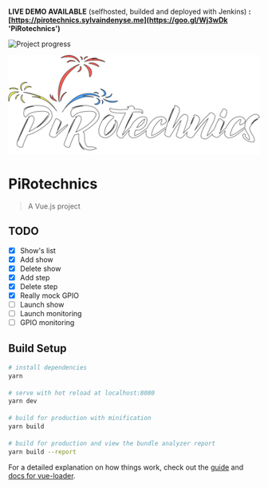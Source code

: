 **LIVE DEMO AVAILABLE** (selfhosted, builded and deployed with Jenkins) **: [https://pirotechnics.sylvaindenyse.me](https://goo.gl/Wj3wDk 'PiRotechnics')**

![Project progress](https://img.shields.io/badge/Project%20progress-50%25-blue.svg)

![PiRotechnics](src/assets/logo.png)

# PiRotechnics

> A Vue.js project

## TODO

- [x] Show's list
- [x] Add show
- [x] Delete show
- [x] Add step
- [x] Delete step
- [x] Really mock GPIO
- [ ] Launch show
- [ ] Launch monitoring
- [ ] GPIO monitoring

## Build Setup

```bash
# install dependencies
yarn

# serve with hot reload at localhost:8080
yarn dev

# build for production with minification
yarn build

# build for production and view the bundle analyzer report
yarn build --report
```

For a detailed explanation on how things work, check out the [guide](http://vuejs-templates.github.io/webpack/) and [docs for vue-loader](http://vuejs.github.io/vue-loader).
